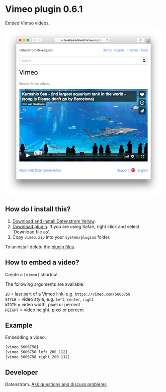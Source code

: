Vimeo plugin 0.6.1
==================
Embed Vimeo videos.

<p align="center"><img src="vimeo-screenshot.png?raw=true" alt="Screenshot"></p>

## How do I install this?

1. [Download and install Datenstrom Yellow](https://github.com/datenstrom/yellow/).
2. [Download plugin](https://github.com/datenstrom/yellow-plugins/raw/master/zip/vimeo.zip). If you are using Safari, right click and select 'Download file as'.
3. Copy `vimeo.zip` into your `system/plugins` folder.

To uninstall delete the [plugin files](update.ini).

## How to embed a video?

Create a `[vimeo]` shortcut.
 
The following arguments are available:

`ID` = last part of a [Vimeo](https://www.vimeo.com) link, e.g. `https://vimeo.com/5606758`  
`STYLE` = video style, e.g. `left`, `center`, `right`  
`WIDTH` = video width, pixel or percent  
`HEIGHT` = video height, pixel or percent   
 
## Example

Embedding a video:

    [vimeo 5606758]
    [vimeo 5606758 left 200 112]
    [vimeo 5606758 right 200 112]

## Developer

Datenstrom. [Ask questions and discuss problems](https://github.com/datenstrom/yellow/issues).
